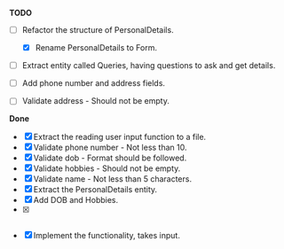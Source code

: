**TODO**


  - [ ] Refactor the structure of PersonalDetails.
    - [x] Rename PersonalDetails to Form.
  - [ ] Extract entity called Queries, having questions to ask and get details.



  - [ ] Add phone number and address fields.
  - [ ] Validate address - Should not be empty.


**Done**

- [x] Extract the reading user input function to a file.
- [x] Validate phone number - Not less than 10.
- [x] Validate dob - Format should be followed.
- [x] Validate hobbies - Should not be empty.
- [x] Validate name - Not less than 5 characters.
- [x] Extract the PersonalDetails entity.
- [x] Add DOB and Hobbies.
- [x] ~~~Hard code values as input.~~~
- [x] Implement the functionality, takes input.